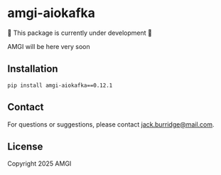 # amgi-aiokafka

:construction: This package is currently under development :construction:

AMGI will be here very soon

## Installation

```
pip install amgi-aiokafka==0.12.1
```

## Contact

For questions or suggestions, please contact [jack.burridge@mail.com](mailto:jack.burridge@mail.com).

## License

Copyright 2025 AMGI
